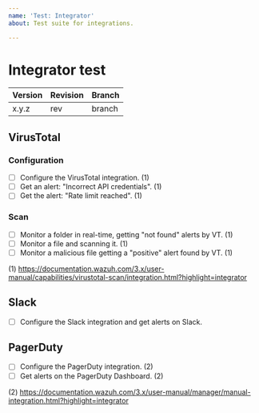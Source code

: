 ```yaml
---
name: 'Test: Integrator'
about: Test suite for integrations.

---
```


# Integrator test

| Version | Revision | Branch |
| --- | --- | --- |
| x.y.z | rev | branch |

## VirusTotal

### Configuration

- [ ] Configure the VirusTotal integration. (1) 
- [ ] Get an alert: "Incorrect API credentials". (1) 
- [ ] Get the alert: "Rate limit reached". (1) 

### Scan

- [ ] Monitor a folder in real-time, getting "not found" alerts by VT. (1) 
- [ ] Monitor a file  and scanning it. (1) 
- [ ] Monitor a malicious file getting a "positive" alert found by VT. (1) 

(1) https://documentation.wazuh.com/3.x/user-manual/capabilities/virustotal-scan/integration.html?highlight=integrator

## Slack

- [ ] Configure the Slack integration and get alerts on Slack.

## PagerDuty

- [ ] Configure the PagerDuty integration. (2)
- [ ] Get alerts on the PagerDuty Dashboard. (2)

(2) https://documentation.wazuh.com/3.x/user-manual/manager/manual-integration.html?highlight=integrator
